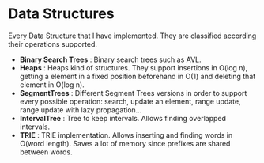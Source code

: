 # Data Structures

Every Data Structure that I have implemented. They are classified according their operations supported.

- **Binary Search Trees** : Binary search trees such as AVL.
- **Heaps** : Heaps kind of structures. They support insertions in O(log n), getting a element in a fixed position beforehand in O(1) and deleting that element in O(log n).
- **SegmentTrees** : Different Segment Trees versions in order to support every possible operation: search, update an element, range update, range update with lazy propagation... 
- **IntervalTree** : Tree to keep intervals. Allows finding overlapped intervals.
- **TRIE** : TRIE implementation. Allows inserting and finding words in O(word length). Saves a lot of memory since prefixes are shared between words.